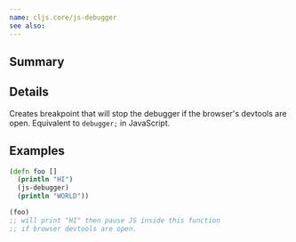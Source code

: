 ```yaml
---
name: cljs.core/js-debugger
see also:
---
```


## Summary

## Details

Creates breakpoint that will stop the debugger if the browser's devtools are
open.  Equivalent to `debugger;` in JavaScript.

## Examples

```clj
(defn foo []
  (println "HI")
  (js-debugger)
  (println "WORLD"))

(foo)
;; will print "HI" then pause JS inside this function
;; if browser devtools are open.
```
